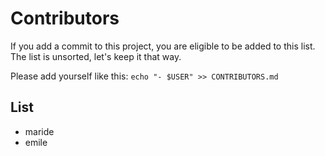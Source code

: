 # Contributors

If you add a commit to this project, you are eligible to be added to this list.
The list is unsorted, let's keep it that way.

Please add yourself like this: `echo "- $USER" >> CONTRIBUTORS.md`

## List

- maride
- emile